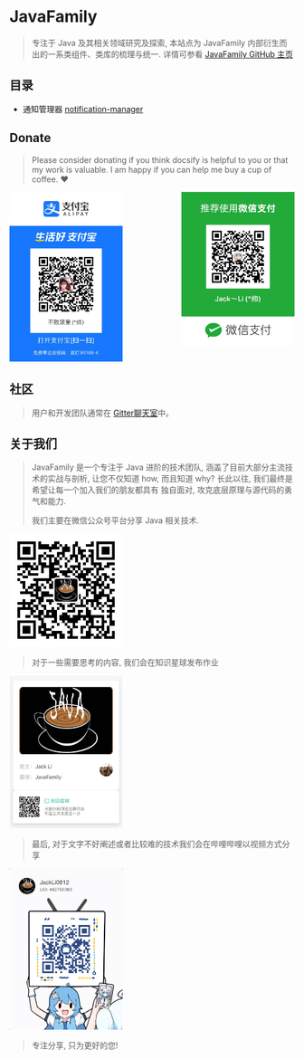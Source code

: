 # JavaFamily
> 专注于 Java 及其相关领域研究及探索, 本站点为 JavaFamily 内部衍生而出的一系类组件、类库的梳理与统一. 详情可参看 [JavaFamily GitHub 主页](https://github.com/JavaFamilyClub)



## 目录
* 通知管理器 [notification-manager](https://github.com/JavaFamilyClub/notification-manager)

## Donate
> Please consider donating if you think docsify is helpful to you 
> or that my work is valuable. 
> I am happy if you can help me buy a cup of coffee. :heart:

<img src="asset/img/aliPay.jpg" width="200"/>
<img src="asset/img/wechatPay.jpg" width="200" align="right"/>

## 社区
> 用户和开发团队通常在 [Gitter聊天室](https://gitter.im/javafamilychat/JavaFamilyLibrary)中。

## 关于我们
> JavaFamily 是一个专注于 Java 进阶的技术团队, 涵盖了目前大部分主流技术的实战与剖析, 
> 让您不仅知道 how, 而且知道 why? 长此以往, 我们最终是希望让每一个加入我们的朋友都具有
> 独自面对, 攻克底层原理与源代码的勇气和能力.
>
> 我们主要在微信公众号平台分享 Java 相关技术.

<img src="asset/img/JavaFamilyOfficial.jpg" width="200"/>

> 对于一些需要思考的内容, 我们会在知识星球发布作业

<img src="asset/img/zhishixingqiu.jpg" width="200"/>

> 最后, 对于文字不好阐述或者比较难的技术我们会在哔哩哔哩以视频方式分享

<img src="asset/img/blibli.jpg" width="200"/>

> 专注分享, 只为更好的您!